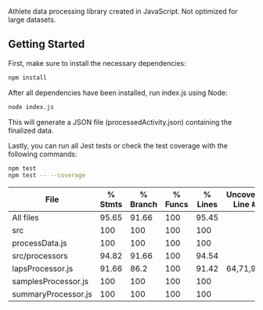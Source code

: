 Athlete data processing library created in JavaScript. Not optimized for large datasets.

## Getting Started

First, make sure to install the necessary dependencies:

```bash
npm install
```

After all dependencies have been installed, run index.js using Node:

```bash
node index.js
```

This will generate a JSON file (processedActivity.json) containing the finalized data.

Lastly, you can run all Jest tests or check the test coverage with the following commands:

```bash
npm test
npm test -- --coverage
```

| File                | % Stmts | % Branch | % Funcs | % Lines | Uncovered Line #s |
| ------------------- | ------- | -------- | ------- | ------- | ----------------- |
| All files           | 95.65   | 91.66    | 100     | 95.45   |
| src                 | 100     | 100      | 100     | 100     |
| processData.js      | 100     | 100      | 100     | 100     |
| src/processors      | 94.82   | 91.66    | 100     | 94.54   |
| lapsProcessor.js    | 91.66   | 86.2     | 100     | 91.42   | 64,71,94          |
| samplesProcessor.js | 100     | 100      | 100     | 100     |
| summaryProcessor.js | 100     | 100      | 100     | 100     |

